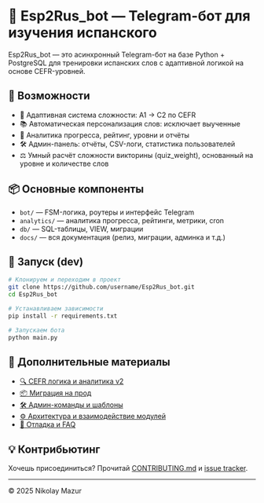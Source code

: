 # 📘 Esp2Rus\_bot — Telegram-бот для изучения испанского

Esp2Rus\_bot — это асинхронный Telegram-бот на базе Python + PostgreSQL для тренировки испанских слов с адаптивной логикой на основе CEFR-уровней.

## 🚀 Возможности

* 🎯 Адаптивная система сложности: A1 → C2 по CEFR
* 📚 Автоматическая персонализация слов: исключает выученные
* 🧠 Аналитика прогресса, рейтинг, уровни и отчёты
* 🛠 Админ-панель: отчёты, CSV-логи, статистика пользователей
* ⚖️ Умный расчёт сложности викторины (quiz_weight), основанный на уровне и количестве слов


## 📦 Основные компоненты

* `bot/` — FSM-логика, роутеры и интерфейс Telegram
* `analytics/` — аналитика прогресса, рейтинги, метрики, cron
* `db/` — SQL-таблицы, VIEW, миграции
* `docs/` — вся документация (релиз, миграции, админка и т.д.)

## 🧪 Запуск (dev)

```bash
# Клонируем и переходим в проект
git clone https://github.com/username/Esp2Rus_bot.git
cd Esp2Rus_bot

# Устанавливаем зависимости
pip install -r requirements.txt

# Запускаем бота
python main.py
```

## 🧩 Дополнительные материалы

* [🔍 CEFR логика и аналитика v2](/docs/release_v2.md)
* [📦 Миграция на прод](docs/prod_migration.md)
* [🛠 Админ-команды и шаблоны](docs/admin_manual.md)
* [⚙️ Архитектура и взаимодействие модулей](docs/architecture.md)
* [🐛 Отладка и FAQ](docs/troubleshooting.md)

## 💡 Контрибьютинг

Хочешь присоединиться? Прочитай [CONTRIBUTING.md](docs/contributing.md) и [issue tracker](https://github.com/username/Esp2Rus_bot/issues).

---

© 2025 Nikolay Mazur
